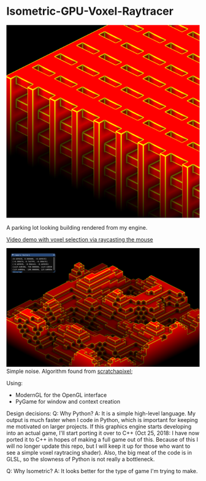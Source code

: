 # Isometric-GPU-Voxel-Raytracer
![pic](cool_parking_lot_occ.PNG)

A parking lot looking building rendered from my engine.

[Video demo with voxel selection via raycasting the mouse](https://youtu.be/5lf5ftyHCI8)

![pic](simple_noise.PNG)
Simple noise. Algorithm found from [scratchapixel](https://scratchapixel.com);

Using:
- ModernGL for the OpenGL interface
- PyGame for window and context creation

Design decisions:
Q: Why Python?
A: It is a simple high-level language. My output is much faster when I code in Python, which is important for keeping me motivated on larger projects. If this graphics engine starts developing into an actual game, I'll start porting it over to C++ (Oct 25, 2018: I have now ported it to C++ in hopes of making a full game out of this. Because of this I will no longer update this repo, but I will keep it up for those who want to see a simple voxel raytracing shader). Also, the big meat of the code is in GLSL, so the slowness of Python is not really a bottleneck.

Q: Why Isometric?
A: It looks better for the type of game I'm trying to make.